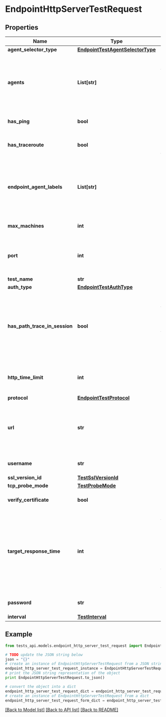 # EndpointHttpServerTestRequest


## Properties
Name | Type | Description | Notes
------------ | ------------- | ------------- | -------------
**agent_selector_type** | [**EndpointTestAgentSelectorType**](EndpointTestAgentSelectorType.md) |  | 
**agents** | **List[str]** | List of endpoint agent IDs (obtained from &#x60;/endpoint/agents&#x60; endpoint). Required when &#x60;agentSelectorType&#x60; is set to &#x60;specific-agent&#x60;. | [optional] 
**has_ping** | **bool** | Optional flag indicating if the test should run ping. | [optional] [default to True]
**has_traceroute** | **bool** | Optional flag indicating if the test should run traceroute. | [optional] [default to True]
**endpoint_agent_labels** | **List[str]** | List of endpoint agent label IDs (obtained from &#x60;/endpoint/labels&#x60; endpoint), required when &#x60;agentSelectorType&#x60; is set to &#x60;agent-labels&#x60;. | [optional] 
**max_machines** | **int** | Maximum number of agents which can execute the test. | 
**port** | **int** | Port number, if not specified, the port is selected based on a protocol (HTTP 80, HTTPS 443). | [optional] 
**test_name** | **str** | Name of the test. | 
**auth_type** | [**EndpointTestAuthType**](EndpointTestAuthType.md) |  | [optional] 
**has_path_trace_in_session** | **bool** | Enables \&quot;in session\&quot; path trace. When enabled, this option initiates a TCP session with the target server and sends path trace packets within the established TCP session. | [optional] 
**http_time_limit** | **int** | Maximum amount of time in milliseconds the agents wait before a request times out. | 
**protocol** | [**EndpointTestProtocol**](EndpointTestProtocol.md) |  | [optional] 
**url** | **str** | Test target URL. Optionally, you can specify a protocol (http or https). If no protocol is provided, the default &#x60;https&#x60; protocol is used. | 
**username** | **str** | Username for Basic/NTLM authentication. | [optional] 
**ssl_version_id** | [**TestSslVersionId**](TestSslVersionId.md) |  | 
**tcp_probe_mode** | [**TestProbeMode**](TestProbeMode.md) |  | [optional] 
**verify_certificate** | **bool** | Flag indicating if a certificate should be verified. | 
**target_response_time** | **int** | Response time target in milliseconds. Affects the colors of agents and legends on the view page. The value is compared with actual response time in order to determine the color scale (from green to red). | 
**password** | **str** | Password for Basic/NTLM authentication. | [optional] 
**interval** | [**TestInterval**](TestInterval.md) |  | 

## Example

```python
from tests_api.models.endpoint_http_server_test_request import EndpointHttpServerTestRequest

# TODO update the JSON string below
json = "{}"
# create an instance of EndpointHttpServerTestRequest from a JSON string
endpoint_http_server_test_request_instance = EndpointHttpServerTestRequest.from_json(json)
# print the JSON string representation of the object
print EndpointHttpServerTestRequest.to_json()

# convert the object into a dict
endpoint_http_server_test_request_dict = endpoint_http_server_test_request_instance.to_dict()
# create an instance of EndpointHttpServerTestRequest from a dict
endpoint_http_server_test_request_form_dict = endpoint_http_server_test_request.from_dict(endpoint_http_server_test_request_dict)
```
[[Back to Model list]](../README.md#documentation-for-models) [[Back to API list]](../README.md#documentation-for-api-endpoints) [[Back to README]](../README.md)


